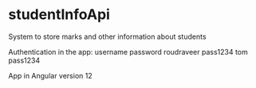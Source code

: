 # studentInfoApi
System to store marks and other information about students

Authentication in the app:
username    password
roudraveer  pass1234
tom         pass1234


App in Angular version 12
